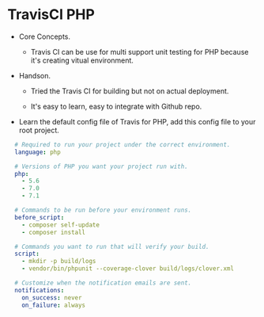 # TravisCI PHP

- Core Concepts.

  - Travis CI can be use for multi support unit testing for PHP because it's creating vitual environment.

- Handson.
  
  - Tried the Travis CI for building but not on actual deployment.
  
  - It's easy to learn, easy to integrate with Github repo.

- Learn the default config file of Travis for PHP, add this config file to your root project.

```yml
  # Required to run your project under the correct environment.
  language: php

  # Versions of PHP you want your project run with.
  php:
    - 5.6
    - 7.0
    - 7.1

  # Commands to be run before your environment runs.
  before_script:
    - composer self-update
    - composer install

  # Commands you want to run that will verify your build.
  script:
    - mkdir -p build/logs
    - vendor/bin/phpunit --coverage-clover build/logs/clover.xml

  # Customize when the notification emails are sent.
  notifications:
    on_success: never
    on_failure: always
```